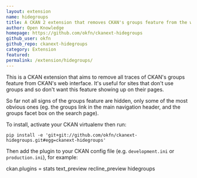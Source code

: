 ```yaml
---
layout: extension
name: hidegroups
title: A CKAN 2 extension that removes CKAN's groups feature from the web interface
author: Open Knowledge
homepage: https://github.com/okfn/ckanext-hidegroups
github_user: okfn
github_repo: ckanext-hidegroups
category: Extension
featured: 
permalink: /extension/hidegroups/
---
```



This is a CKAN extension that aims to remove all traces of CKAN's groups
feature from CKAN's web interface. It's useful for sites that don't use groups
and so don't want this feature showing up on their pages.

So far not all signs of the groups feature are hidden, only some of the most
obvious ones (eg. the groups link in the main navigation header, and the groups
facet box on the search page).

To install, activate your CKAN virtualenv then run:

    pip install -e 'git+git://github.com/okfn/ckanext-hidegroups.git#egg=ckanext-hidegroups'

Then add the plugin to your CKAN config file (e.g. `development.ini` or
`production.ini`), for example:

  ckan.plugins = stats text_preview recline_preview hidegroups

